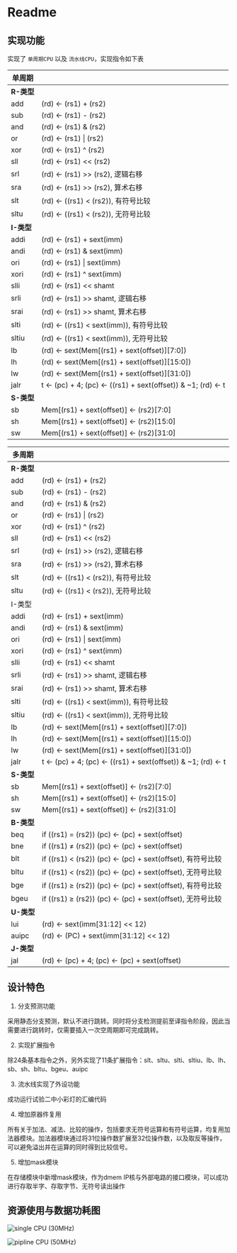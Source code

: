 # Readme

## 实现功能

实现了 `单周期CPU` 以及 `流水线CPU`，实现指令如下表

| 单周期     |                                                            |
| ---------- | ---------------------------------------------------------- |
| **R-类型** |                                                            |
| add        | (rd) ← (rs1) + (rs2)                                       |
| sub        | (rd) ← (rs1) - (rs2)                                       |
| and        | (rd) ← (rs1) &  (rs2)                                      |
| or         | (rd) ← (rs1) \| (rs2)                                      |
| xor        | (rd) ← (rs1) ^ (rs2)                                       |
| sll        | (rd) ← (rs1) <<  (rs2)                                     |
| srl        | (rd) ← (rs1) >>  (rs2), 逻辑右移                           |
| sra        | (rd) ← (rs1) >>  (rs2), 算术右移                           |
| slt        | (rd) ← ((rs1) <  (rs2)), 有符号比较                        |
| sltu       | (rd) ← ((rs1) <  (rs2)), 无符号比较                        |
| **I-类型** |                                                            |
| addi       | (rd) ← (rs1) +  sext(imm)                                  |
| andi       | (rd) ← (rs1) &  sext(imm)                                  |
| ori        | (rd) ← (rs1) \|  sext(imm)                                 |
| xori       | (rd) ← (rs1) ^  sext(imm)                                  |
| slli       | (rd) ← (rs1) <<  shamt                                     |
| srli       | (rd) ← (rs1) >>  shamt, 逻辑右移                           |
| srai       | (rd) ← (rs1) >>  shamt, 算术右移                           |
| slti       | (rd) ← ((rs1) <  sext(imm)), 有符号比较                    |
| sltiu      | (rd) ← ((rs1) <  sext(imm)), 无符号比较                    |
| lb         | (rd) ←  sext(Mem[(rs1) + sext(offset)][7:0])               |
| lh         | (rd) ←  sext(Mem[(rs1) + sext(offset)][15:0])              |
| lw         | (rd) ← sext(Mem[(rs1)  + sext(offset)][31:0])              |
| jalr       | t ← (pc) + 4; (pc) ← ((rs1) + sext(offset)) & ~1; (rd) ← t |
| **S-类型** |                                                            |
| sb         | Mem[(rs1) + sext(offset)] ← (rs2)[7:0]                     |
| sh         | Mem[(rs1) + sext(offset)] ← (rs2)[15:0]                    |
| sw         | Mem[(rs1) + sext(offset)] ← (rs2)[31:0]                    |

| 多周期     |                                                            |
| ---------- | ---------------------------------------------------------- |
| **R-类型** |                                                            |
| add        | (rd) ← (rs1) + (rs2)                                       |
| sub        | (rd) ← (rs1) - (rs2)                                       |
| and        | (rd) ← (rs1) &  (rs2)                                      |
| or         | (rd) ← (rs1) \| (rs2)                                      |
| xor        | (rd) ← (rs1) ^ (rs2)                                       |
| sll        | (rd) ← (rs1) <<  (rs2)                                     |
| srl        | (rd) ← (rs1) >>  (rs2), 逻辑右移                           |
| sra        | (rd) ← (rs1) >>  (rs2), 算术右移                           |
| slt        | (rd) ← ((rs1) <  (rs2)), 有符号比较                        |
| sltu       | (rd) ← ((rs1) <  (rs2)), 无符号比较                        |
| I-类型     |                                                            |
| addi       | (rd) ← (rs1) +  sext(imm)                                  |
| andi       | (rd) ← (rs1) &  sext(imm)                                  |
| ori        | (rd) ← (rs1) \|  sext(imm)                                 |
| xori       | (rd) ← (rs1) ^  sext(imm)                                  |
| slli       | (rd) ← (rs1) <<  shamt                                     |
| srli       | (rd) ← (rs1) >>  shamt, 逻辑右移                           |
| srai       | (rd) ← (rs1) >>  shamt, 算术右移                           |
| slti       | (rd) ← ((rs1) <  sext(imm)), 有符号比较                    |
| sltiu      | (rd) ← ((rs1) <  sext(imm)), 无符号比较                    |
| lb         | (rd) ←  sext(Mem[(rs1) + sext(offset)][7:0])               |
| lh         | (rd) ←  sext(Mem[(rs1) + sext(offset)][15:0])              |
| lw         | (rd) ← sext(Mem[(rs1)  + sext(offset)][31:0])              |
| jalr       | t ← (pc) + 4; (pc) ← ((rs1) + sext(offset)) & ~1; (rd) ← t |
| **S-类型** |                                                            |
| sb         | Mem[(rs1) + sext(offset)] ← (rs2)[7:0]                     |
| sh         | Mem[(rs1) + sext(offset)] ← (rs2)[15:0]                    |
| sw         | Mem[(rs1) + sext(offset)] ← (rs2)[31:0]                    |
| **B-类型** |                                                            |
| beq        | if ((rs1) = (rs2)) (pc) ← (pc) + sext(offset)              |
| bne        | if ((rs1) ≠ (rs2)) (pc) ← (pc) + sext(offset)              |
| blt        | if ((rs1) < (rs2)) (pc) ← (pc) + sext(offset), 有符号比较  |
| bltu       | if ((rs1) < (rs2)) (pc) ← (pc) + sext(offset), 无符号比较  |
| bge        | if ((rs1) ≥ (rs2)) (pc) ← (pc) + sext(offset), 有符号比较  |
| bgeu       | if ((rs1) ≥ (rs2)) (pc) ← (pc) + sext(offset), 无符号比较  |
| **U-类型** |                                                            |
| lui        | (rd) ← sext(imm[31:12]  << 12)                             |
| auipc      | (rd) ← (PC) +  sext(imm[31:12] << 12)                      |
| **J-类型** |                                                            |
| jal        | (rd) ← (pc) + 4; (pc) ← (pc) + sext(offset)                |

## 设计特色

1. 分支预测功能

采用静态分支预测，默认不进行跳转。同时将分支检测提前至译指令阶段，因此当需要进行跳转时，仅需要插入一次空周期即可完成跳转。

2. 实现扩展指令

除24条基本指令之外，另外实现了11条扩展指令：slt、sltu、slti、sltiu、lb、lh、sb、sh、bltu、bgeu、auipc

3. 流水线实现了外设功能

成功运行试验二中小彩灯的汇编代码

4. 增加原器件复用

所有关于加法、减法、比较的操作，包括要求无符号运算和有符号运算，均复用加法器模块。加法器模块通过将31位操作数扩展至32位操作数，以及取反等操作，可以避免溢出并在运算的同时得到比较信号。

5. 增加mask模块

在存储模块中新增mask模块，作为dmem IP核与外部电路的接口模块，可以成功进行存取半字、存取字节、无符号读出操作

## 资源使用与数据功耗图

![single CPU  (30MHz)](https://gitee.com/JiangChenyang/typora_md_images/raw/master//single%20CPU%20%20(30MHz).png)

![pipline CPU (50MHz)](https://gitee.com/JiangChenyang/typora_md_images/raw/master//pipline%20CPU%20(50MHz).png)

